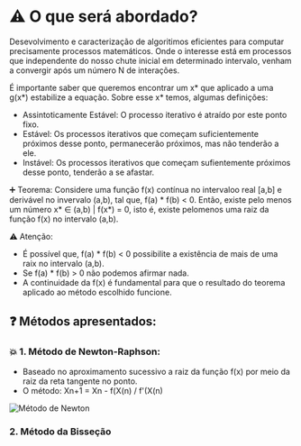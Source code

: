# :warning: O que será abordado? 
Desevolvimento e caracterização de algoritimos eficientes para computar precisamente processos matemáticos. Onde o interesse está em processos que independente do nosso chute inicial em determinado intervalo, venham a convergir após um número N de interações.

É importante saber que queremos encontrar um x* que aplicado a uma g(x*) estabilize a equação. Sobre esse x* temos, algumas definições:
  * Assintoticamente Estável: O processo iterativo é atraído por este ponto fixo.
  * Estável: Os processos iterativos que começam suficientemente próximos desse ponto, permanecerão próximos, mas não tenderão a ele.
  * Instável: Os processos iterativos que começam sufientemente próximos desse ponto, tenderão a se afastar.   
  
:heavy_plus_sign: Teorema:
  Considere uma função f(x) contínua no intervaloo real [a,b] e derivável no invervalo (a,b), tal que, f(a) * f(b) < 0. Então, existe pelo menos um número x* ∈ (a,b) | f(x*) = 0, isto é, existe pelomenos uma raiz da função f(x) no intervalo (a,b).
  
 :warning: Atenção:
  * É possível que, f(a) * f(b) < 0 possibilite a existência de mais de uma raix no intervalo (a,b).
  * Se f(a) * f(b) > 0 não podemos afirmar nada.
  * A continuidade da f(x) é fundamental para que o resultado do teorema aplicado ao método escolhido funcione.
   
  

## :question: Métodos apresentados: 
### :collision: 1. Método de Newton-Raphson: 
  * Baseado no aproximamento sucessivo a raiz da função f(x) por meio da raiz da reta tangente no ponto. 
  * O método: Xn+1 = Xn - f(X(n) / f'(X(n)
  
  ![Método de Newton](https://upload.wikimedia.org/wikipedia/commons/b/bb/Newton%E2%80%93Raphson_method.png)
  
### 2. Método da Bisseção 



